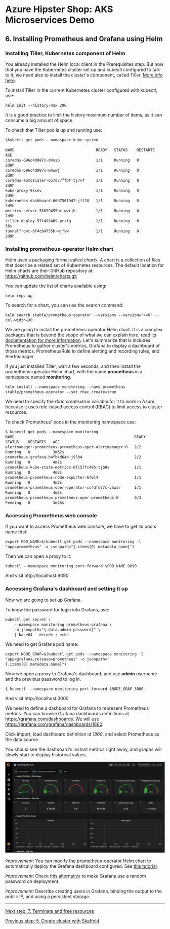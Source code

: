 # Azure Hipster Shop: AKS Microservices Demo

## 6. Installing Prometheus and Grafana using Helm

### Installing Tiller, Kubernetes component of Helm

You already installed the Helm local client in the Prerequisites step. But now that you have the Kubernetes cluster set up and kubectl configured to talk to it, we need also to install the cluster's component, called Tiller. [More info here](https://helm.sh/docs/using_helm/#installing-tiller).

To install Tiller in the current Kubernetes cluster configured with kubectl, use:

```
helm init --history-max 200
```

It is a good practice to limit the history maximum number of items, as it can consume a big amount of space.


To check that Tiller pod is up and running use:

```
$kubectl get pods --namespace kube-system

NAME                                    READY   STATUS    RESTARTS   AGE
coredns-696c4d987c-d4ssp                1/1     Running   0          2d9h
coredns-696c4d987c-wmwwj                1/1     Running   0          2d9h
coredns-autoscaler-657d77ffbf-tj7vf     1/1     Running   0          2d9h
kube-proxy-9kxnv                        1/1     Running   0          2d9h
kubernetes-dashboard-66d756f947-jft28   1/1     Running   0          2d9h
metrics-server-58699455bc-wvrjb         1/1     Running   0          2d9h
tiller-deploy-57f498469-prsfg           1/1     Running   0          58s
tunnelfront-6f4cb4755b-wjfvw            1/1     Running   0          2d9h
```

### Installing prometheus-operator Helm chart

Helm uses a packaging format called *charts*. A chart is a collection of files that describe a related set of Kubernetes resources. The default location for Helm charts are their GitHub repository at:
https://github.com/helm/charts.git

You can update the list of charts available using:
```
helm repo up
```

To search for a chart, you can use the search command:
```
helm search stable/prometheus-operator --versions --version=">=6" --col-width=30
```
We are going to install the prometheus-operator Helm chart. It is a complex packages that is beyond the scope of what we can explain here, read [its documentation for more information](https://github.com/coreos/prometheus-operator). Let's summarize that is includes Prometheus to gather cluster's metrics, Grafana to display a dashboard of those metrics, PrometheusRule to define alerting and recording rules, and Alertmanager 

If you just installed Tiller, wait a few seconds, and then install the prometheus-operator Helm chart, with the name __prometheus__ in a namespace named __monitoring__. 

```
helm install --namespace monitoring --name prometheus stable/prometheus-operator --set rbac.create=true
```

We need to specify the _rbac.create=true_ variable for it to work in Azure, because it uses role-based access control (RBAC) to limit access to cluster resources.

To check Prometheus' pods in the monitoring namespace use:

```
$ kubectl get pods --namespace monitoring
NAME                                                     READY   STATUS    RESTARTS   AGE
alertmanager-prometheus-prometheus-oper-alertmanager-0   2/2     Running   0          3m32s
prometheus-grafana-b4fb4d64d-j95b4                       2/2     Running   0          4m2s
prometheus-kube-state-metrics-6fc57fc485-tjb8s           1/1     Running   0          4m2s
prometheus-prometheus-node-exporter-6f6l4                1/1     Running   0          4m2s
prometheus-prometheus-oper-operator-cc4dfd77c-v5wsr      1/1     Running   0          4m2s
prometheus-prometheus-prometheus-oper-prometheus-0       0/3     Pending   0          3m26s
```

### Accessing Prometheus web console

If you want to access Prometheus web console, we have to get its pod's name first:

```
export POD_NAME=$(kubectl get pods --namespace monitoring -l "app=prometheus" -o jsonpath="{.items[0].metadata.name}")
```

Then we can open a proxy to it:
```
kubectl --namespace monitoring port-forward $POD_NAME 9090
```

And visit http://localhost:9090

### Accessing Grafana's dashboard and setting it up

Now we are going to set up Grafana.

To know the password for login into Grafana, use:
```
kubectl get secret \
    --namespace monitoring prometheus-grafana \
    -o jsonpath="{.data.admin-password}" \
    | base64 --decode ; echo
```

We need to get Grafana pod name: 

```
export NODE_GRAF=$(kubectl get pods --namespace monitoring -l "app=grafana,release=prometheus" -o jsonpath="{.items[0].metadata.name}")
```

Now we open a proxy to Grafana's  dashboard, and use __admin__ username and the previous password to log in.
```
$ kubectl --namespace monitoring port-forward $NODE_GRAF 3000
```

And visit http://localhost:3000

We need to define a dashboard for Grafana to represent Prometheus metrics. You can browse Grafana dashboards definitions at https://grafana.com/dashboards. We will use https://grafana.com/grafana/dashboards/1860.

Click import, load dashboard definition id _1860_, and select Prometheus as the data source.

You should see the dashboard's instant metrics right away, and graphs will slowly start to display historical values.

![Grafana dashboard for Prometheus](../docs/img/grafana.png)


_Improvement_: You can modify the prometheus-operator Helm chart to automatically deploy the Grafana dashboard configured. See [this tutorial](https://medium.com/@chris_linguine/how-to-monitor-your-kubernetes-cluster-with-prometheus-and-grafana-2d5704187fc8).

_Improvement_: Check [this alternative](http://www.allaboutwindowssl.com/2019/03/setup-prometheus-grafana-monitoring-on-azure-kubernetes-cluster-aks/
) to make Grafana use a random password on deployment.

_Improvement_: Describe creating users in Grafana, binding the output to the public IP, and using a persistent storage.

---
[Next step: 7. Terminate and free resources](../docs/98_free_resources.md)  

[Previous step: 5. Create cluster with Skaffold](../docs/05_cluster_skaffold.md)

